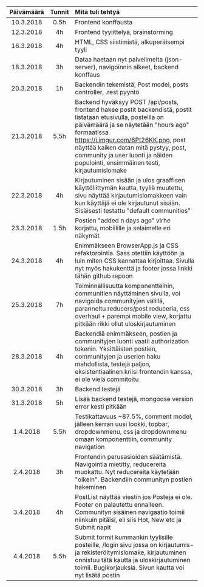 | Päivämäärä    | Tunnit    | Mitä tuli tehtyä                       |
|:-------------:|:---------:|:---------------------------------------|
| 10.3.2018     | 0.5h      | Frontend konffausta                    |
| 12.3.2018     | 4h        | Frontend tyylittelyä, brainstorming    |
| 16.3.2018     | 4h 		| HTML, CSS siistimistä, alkuperäisempi tyyli 	 |
| 18.3.2018     | 3h        | Dataa haetaan nyt palvelimelta (json-server), navigoinnin alkeet, backend konffaus |
| 20.3.2018     | 1h        | Backendin tekemistä, Post model, posts controller, .rest pyyntö |
| 21.3.2018     | 5.5h      | Backend hyväksyy POST /api/posts, frontend hakee postit backendistä, postit listataan etusivulla, posteilla on päivämäärä ja se näytetään "hours ago" formaatissa https://i.imgur.com/6Pt26KK.png, post näyttää kaiken datan mitä pystyy, post, community ja user luonti ja näiden populointi, ensimmäinen testi, kirjautumislomake |
| 22.3.2018     | 4h        | Kirjautuminen sisään ja ulos graaffisen käyttöliittymän kautta, tyyliä muutettu, sivu näyttää kirjautumislomakkeen vain kun käyttäjä ei ole kirjautunut sisään. Sisäisesti testattu "default communities" |
| 23.3.2018     | 1.5h      | Postien "added n days ago" virhe korjattu, mobiilille ja selaimelle eri näkymät |
| 24.3.2018     | 4h        | Enimmäkseen BrowserApp.js ja CSS refaktorointia. Sass otettiin käyttöön ja luin miten CSS kannattaa kirjoittaa. Sivulla nyt myös hakukenttä ja footer jossa linkki tähän github repoon |
| 25.3.2018     | 7h        | Toiminnallisuutta komponentteihin, communitien näyttäminen sivulla, voi navigoida communityjen välillä, paranneltu reducers/post reduceria, css overhaul + parempi mobile view, korjattu pitkään rikki ollut uloskirjautuminen |
| 28.3.2018     | 4h        | Backendiä enimmäkseen, postien ja communityjen luonti vaatii authorization tokenin. Yksittäisten postien, communityjen ja userien haku mahdollista, testejä paljon, eksistentiaalinen kriisi frontendin kanssa, ei ole vielä commitoitu |
| 30.3.2018     | 3h        | Backend testejä |
| 31.3.2018     | 5h        | Lisää backend testejä, mongoose version error kesti pitkään |
| 1.4.2018      | 5.5h      | Testikattavuus ~87.5%, comment model, jälleen kerran uusi lookki, topbar, dropdownmenu, css ja dropdownmenu omaan komponenttiin, community navigation |
| 2.4.2018      | 3h        | Frontendin perusasioiden säätämistä. Navigointia mietitty, reducereita muokattu. Nyt reducereita käytetään "oikein". Backendiin communityn postien hakeminen |
| 3.4.2018      | 4h        | PostList näyttää viestin jos Posteja ei ole. Footer on palautettu ennalleen. Communityn sisäinen navigaatio toimii niinkuin pitäisi, eli siis Hot, New etc ja Submit napit |
| 4.4.2018      | 5.5h        | Submit formit kummankin tyylisille posteille, /login sivu jossa on kirjautumis- ja rekisteröitymislomake, kirjautuminen onnistuu tätä kautta ja uloskirjautuminen toimii. Bugikorjauksia. Sivun kautta voi nyt lisätä postin |